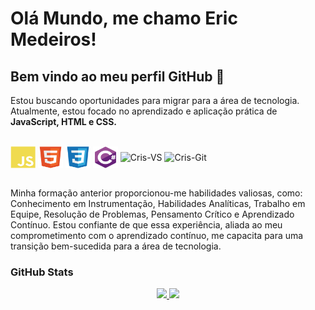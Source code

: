# Olá Mundo, me chamo Eric Medeiros! 
## Bem vindo ao meu perfil GitHub 👋

<link rel="stylesheet" href="https://cdn.jsdelivr.net/gh/devicons/devicon@v2.15.1/devicon.min.css">
<link rel="stylesheet" href="https://cdn.jsdelivr.net/gh/devicons/devicon@v2.15.1/devicon.min.css">
<link rel="stylesheet" href="https://cdn.jsdelivr.net/gh/devicons/devicon@v2.15.1/devicon.min.css">

<p>Estou buscando oportunidades para migrar para a área de tecnologia. Atualmente, estou focado no aprendizado e aplicação prática de <strong>JavaScript, HTML e CSS.</strong></p>

<div style="display: inline_block" ><br>
  <img align="center" alt="Cris-Js" height="35" width="40" src="https://raw.githubusercontent.com/devicons/devicon/master/icons/javascript/javascript-plain.svg">
  <img align="center" alt="Cris-HTML" height="35" width="40" src="https://raw.githubusercontent.com/devicons/devicon/master/icons/html5/html5-original.svg">
  <img align="center" alt="Cris-CSS" height="35" width="40" src="https://raw.githubusercontent.com/devicons/devicon/master/icons/css3/css3-original.svg">       
  <img align="center" alt="Cris-Csharp" height="35" width="40" src="https://raw.githubusercontent.com/devicons/devicon/master/icons/csharp/csharp-original.svg">
  <img align="center" alt="Cris-VS" height="35" width="40" src="https://cdn.jsdelivr.net/gh/devicons/devicon/icons/vscode/vscode-original.svg">
  <img align="center" alt="Cris-Git" height="35" width="40" src="https://cdn.jsdelivr.net/gh/devicons/devicon/icons/git/git-original.svg"><br><br>
</div>

 <p>Minha formação anterior proporcionou-me habilidades valiosas, como: Conhecimento em Instrumentação, Habilidades Analíticas, Trabalho em Equipe, Resolução de Problemas, Pensamento Crítico e Aprendizado Contínuo. Estou confiante de que essa experiência, aliada ao meu comprometimento com o aprendizado contínuo, me capacita para uma transição bem-sucedida para a área de tecnologia.</p>    

### GitHub Stats

<div align="center" style="display: flex; justify-content: center;">
  <a href="https://github.com/EricMedeiros">
       
  <img height="195px" src="https://github-readme-stats.vercel.app/api?username=EricMedeiros&show_icons=true&theme=one_dark_pro&include_all_commits=true&count_private=true"/>
    <img height="195px" src="https://github-readme-stats.vercel.app/api/top-langs/?username=EricMedeiros&layout=compact&langs_count=7&theme=one_dark_pro"/>
  </a>



  
